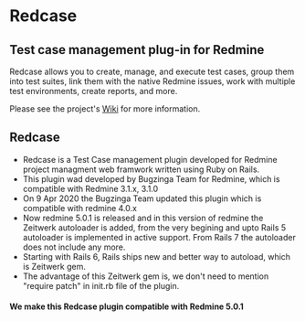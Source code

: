 
Redcase
=======

Test case management plug-in for Redmine
----------------------------------------

Redcase allows you to create, manage, and execute test cases, group them into
test suites, link them with the native Redmine issues, work with multiple test
environments, create reports, and more.

Please see the project's [Wiki](https://bitbucket.org/bugzinga/redcase/wiki) for
more information.

## Redcase

- Redcase is a Test Case management plugin developed for Redmine project managment web framwork written using Ruby on Rails.
- This plugin wad developed by Bugzinga Team for Redmine, which is compatible with Redmine 3.1.x, 3.1.0
- On 9 Apr 2020 the Bugzinga Team updated this plugin which is compatible with redmine 4.0.x
- Now redmine 5.0.1 is released and in this version of redmine the Zeitwerk autoloader is added, from the very begining and upto Rails 5 autoloader is implemented in active support. From Rails 7 the autoloader does not include any more.
- Starting with Rails 6, Rails ships new and better way to autoload, which is Zeitwerk gem.
- The advantage of this Zeitwerk gem is, we don't need to mention "require patch" in init.rb file of the plugin.
#### We make this Redcase plugin compatible with Redmine 5.0.1
